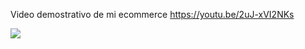 Video demostrativo de mi ecommerce https://youtu.be/2uJ-xVI2NKs

[![](https://markdown-videos.deta.dev/youtube/2uJ-xVI2NKs)](https://youtu.be/2uJ-xVI2NKs)

